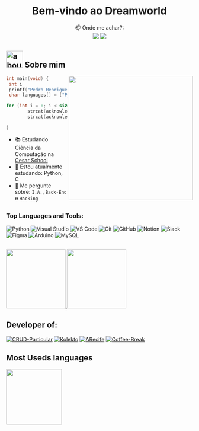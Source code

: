 <div align="center">
<h1>Bem-vindo ao Dreamworld</h1>
</div>

<p align='center'>

</p>
<div align="center">
📫 Onde me achar?:

<div align="center"> 
  <a href = "mailto:pedrohss1604@outlook.com"><img src="https://img.shields.io/badge/-Gmail-%23333?style=for-the-badge&logo=gmail&logoColor=white" target="_blank"></a>
  <a href="https://www.linkedin.com/in/pedro-henrique-68a3b4272/" target="_blank"><img src="https://img.shields.io/badge/-LinkedIn-%230077B5?style=for-the-badge&logo=linkedin&logoColor=white" target="_blank"></a> 
</div>
</div>

## <img width="45" alt="about" src="https://static.wikia.nocookie.net/boruto/images/0/03/Shikamaru_as_a_child.png/revision/latest?cb=20170915055205"> Sobre mim

<img align="right" width="335" src="https://images-wixmp-ed30a86b8c4ca887773594c2.wixmp.com/f/7a8a5f02-b241-43e5-bd52-ec7460895326/dai9lnh-3059db38-4773-4697-b92f-839b488660dc.gif?token=eyJ0eXAiOiJKV1QiLCJhbGciOiJIUzI1NiJ9.eyJpc3MiOiJ1cm46YXBwOjdlMGQxODg5ODIyNjQzNzNhNWYwZDQxNWVhMGQyNmUwIiwic3ViIjoidXJuOmFwcDo3ZTBkMTg4OTgyMjY0MzczYTVmMGQ0MTVlYTBkMjZlMCIsImF1ZCI6WyJ1cm46c2VydmljZTpmaWxlLmRvd25sb2FkIl0sIm9iaiI6W1t7InBhdGgiOiIvZi83YThhNWYwMi1iMjQxLTQzZTUtYmQ1Mi1lYzc0NjA4OTUzMjYvZGFpOWxuaC0zMDU5ZGIzOC00NzczLTQ2OTctYjkyZi04MzliNDg4NjYwZGMuZ2lmIn1dXX0.VnzO-7GCfFu8_1ar89afmJud76OUx8nv2K3e9CQytgE" />

```C
int main(void) {
 int i
 printf("Pedro Henrique Silva Souza")
 char languages[] = ["Python, C, JavaScript"]

for (int i = 0; i < sizeof(college_learning) / sizeof(college_learning[0]); i++) {
        strcat(acknowledgements, "Back-end dev ");
        strcat(acknowledgements, college_learning[i]);

}
```

- 📚 Estudando Ciência da Computação na [Cesar School](https://github.com/Abduzidos)
- 📒 Estou atualmente estudando: Python, C<br>
- 🧠 Me pergunte sobre: `I.A.`, `Back-End` e `Hacking`<br>


##

### Top Languages and Tools:

![Python](https://img.shields.io/badge/Python-3776ab?style=for-the-badge&logo=python&logoColor=white)
![Visual Studio](https://img.shields.io/badge/Visual%20Studio-5C2D91?style=for-the-badge&logo=visual-studio&logoColor=white)
![VS Code](https://img.shields.io/badge/VS%20Code-007acc?style=for-the-badge&logo=visual-studio-code&logoColor=white)
![Git](https://img.shields.io/badge/Git-f05032?style=for-the-badge&logo=git&logoColor=white)
![GitHub](https://img.shields.io/badge/GitHub-181717?style=for-the-badge&logo=github&logoColor=white)
![Notion](https://img.shields.io/badge/Notion-000000?style=for-the-badge&logo=notion&logoColor=white)
![Slack](https://img.shields.io/badge/Slack-4A154B?style=for-the-badge&logo=slack&logoColor=white)
![Figma](https://img.shields.io/badge/Figma-F24E1E?style=for-the-badge&logo=figma&logoColor=white)
![Arduino](https://img.shields.io/badge/Arduino-00979D?style=for-the-badge&logo=arduino&logoColor=white)
![MySQL](https://img.shields.io/badge/MySQL-00000F?style=for-the-badge&logo=mysql&logoColor=white)

##

<div>
  <a align="left" href="https://github.com/hsspedro">
    <img height="160em" src="https://github-readme-stats.vercel.app/api?username=hsspedro&show_icons=true&theme=tokyonight&include_all_commits=true&count_private=true"/>
  </a>
  <a href="https://github.com/hsspedro">
    <img align="rigth" height="160em" src="https://streak-stats.demolab.com?user=hsspedro&theme=tokyonight&date_format=M%20j%5B%2C%20Y%5D&/">
  </a>
</div>
  
 ## Developer of:

[![CRUD-Particular](https://github-readme-stats.vercel.app/api/pin/?username=P-E-N-T-E-S&repo=CRUD-Particular&title_color=C9D1D9&icon_color=8B949E&text_color=8B949E&bg_color=0D1117)](https://github.com/P-E-N-T-E-S/CRUD-Particular)
[![Kolekto](https://github-readme-stats.vercel.app/api/pin/?username=P-E-N-T-E-S&repo=Kolekto&title_color=C9D1D9&icon_color=8B949E&text_color=8B949E&bg_color=0D1117)](https://github.com/P-E-N-T-E-S/Kolekto)
[![ARecife](https://github-readme-stats.vercel.app/api/pin/?username=hsspedro&repo=Projectos-C.C&title_color=C9D1D9&icon_color=8B949E&text_color=8B949E&bg_color=0D1117)]((https://github.com/hsspedro/Projectos-C.C))
[![Coffee-Break](https://github-readme-stats.vercel.app/api/pin/?username=P-E-N-T-E-S&repo=Coffee-Break&title_color=C9D1D9&icon_color=8B949E&text_color=8B949E&bg_color=0D1117)](https://github.com/P-E-N-T-E-S/Coffee-Break)

## Most Useds languages

<a href="https://github.com/hsspedro">
    <img align="left" height="150em" src="http://git-stats-definitive.vercel.app/api/top-langs/?username=hsspedro&layout=compact&theme=tokyonight"/>
</a>

